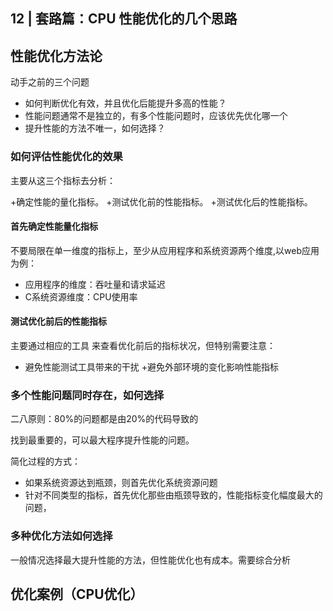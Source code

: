 ## 12 | 套路篇：CPU 性能优化的几个思路

## 性能优化方法论

动手之前的三个问题
+ 如何判断优化有效，并且优化后能提升多高的性能？
+ 性能问题通常不是独立的，有多个性能问题时，应该优先优化哪一个
+ 提升性能的方法不唯一，如何选择？


### 如何评估性能优化的效果
主要从这三个指标去分析：

+确定性能的量化指标。
+测试优化前的性能指标。
+测试优化后的性能指标。

#### 首先确定性能量化指标
不要局限在单一维度的指标上，至少从应用程序和系统资源两个维度,以web应用为例：
+ 应用程序的维度：吞吐量和请求延迟
+ C系统资源维度：CPU使用率

#### 测试优化前后的性能指标
主要通过相应的工具 来查看优化前后的指标状况，但特别需要注意：

+ 避免性能测试工具带来的干扰
+避免外部环境的变化影响性能指标

### 多个性能问题同时存在，如何选择

二八原则：80%的问题都是由20%的代码导致的

找到最重要的，可以最大程序提升性能的问题。

简化过程的方式：
+ 如果系统资源达到瓶颈，则首先优化系统资源问题
+ 针对不同类型的指标，首先优化那些由瓶颈导致的，性能指标变化幅度最大的问题，

### 多种优化方法如何选择

一般情况选择最大提升性能的方法，但性能优化也有成本。需要综合分析

## 优化案例（CPU优化）





